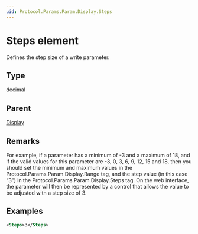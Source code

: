 ```yaml
---
uid: Protocol.Params.Param.Display.Steps
---
```


# Steps element

Defines the step size of a write parameter.

## Type

decimal

## Parent

[Display](xref:Protocol.Params.Param.Display)

## Remarks

For example, if a parameter has a minimum of -3 and a maximum of 18, and if the valid values for this parameter are -3, 0, 3, 6, 9, 12, 15 and 18, then you should set the minimum and maximum values in the Protocol.Params.Param.Display.Range tag, and the step value (in this case “3”) in the Protocol.Params.Param.Display.Steps tag. On the web interface, the parameter will then be represented by a control that allows the value to be adjusted with a step size of 3.

## Examples

```xml
<Steps>3</Steps>
```
